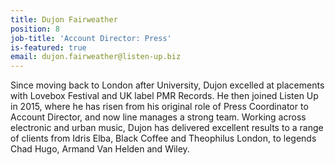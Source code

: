 ```yaml
---
title: Dujon Fairweather
position: 8
job-title: 'Account Director: Press'
is-featured: true
email: dujon.fairweather@listen-up.biz
---
```


Since moving back to London after University, Dujon excelled at placements with Lovebox Festival and UK label PMR Records. He then joined Listen Up in 2015, where he has risen from his original role of Press Coordinator to Account Director, and now line manages a strong team. Working across electronic and urban music, Dujon has delivered excellent results to a range of clients from Idris Elba, Black Coffee and Theophilus London, to legends Chad Hugo, Armand Van Helden and Wiley.